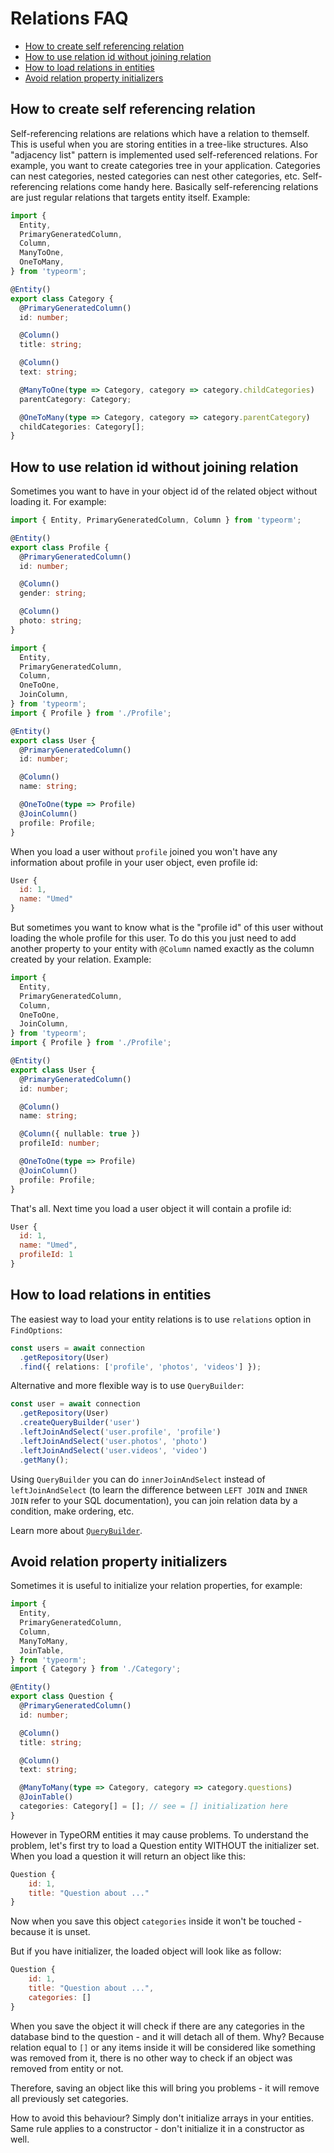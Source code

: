 # Relations FAQ

- [How to create self referencing relation](#how-to-create-self-referencing-relation)
- [How to use relation id without joining relation](#how-to-use-relation-id-without-joining-relation)
- [How to load relations in entities](#how-to-load-relations-in-entities)
- [Avoid relation property initializers](#avoid-relation-property-initializers)

## How to create self referencing relation

Self-referencing relations are relations which have a relation to themself.
This is useful when you are storing entities in a tree-like structures.
Also "adjacency list" pattern is implemented used self-referenced relations.
For example, you want to create categories tree in your application.
Categories can nest categories, nested categories can nest other categories, etc.
Self-referencing relations come handy here.
Basically self-referencing relations are just regular relations that targets entity itself.
Example:

```typescript
import {
  Entity,
  PrimaryGeneratedColumn,
  Column,
  ManyToOne,
  OneToMany,
} from 'typeorm';

@Entity()
export class Category {
  @PrimaryGeneratedColumn()
  id: number;

  @Column()
  title: string;

  @Column()
  text: string;

  @ManyToOne(type => Category, category => category.childCategories)
  parentCategory: Category;

  @OneToMany(type => Category, category => category.parentCategory)
  childCategories: Category[];
}
```

## How to use relation id without joining relation

Sometimes you want to have in your object id of the related object without loading it.
For example:

```typescript
import { Entity, PrimaryGeneratedColumn, Column } from 'typeorm';

@Entity()
export class Profile {
  @PrimaryGeneratedColumn()
  id: number;

  @Column()
  gender: string;

  @Column()
  photo: string;
}
```

```typescript
import {
  Entity,
  PrimaryGeneratedColumn,
  Column,
  OneToOne,
  JoinColumn,
} from 'typeorm';
import { Profile } from './Profile';

@Entity()
export class User {
  @PrimaryGeneratedColumn()
  id: number;

  @Column()
  name: string;

  @OneToOne(type => Profile)
  @JoinColumn()
  profile: Profile;
}
```

When you load a user without `profile` joined you won't have any information about profile in your user object,
even profile id:

```javascript
User {
  id: 1,
  name: "Umed"
}
```

But sometimes you want to know what is the "profile id" of this user without loading the whole profile for this user.
To do this you just need to add another property to your entity with `@Column`
named exactly as the column created by your relation. Example:

```typescript
import {
  Entity,
  PrimaryGeneratedColumn,
  Column,
  OneToOne,
  JoinColumn,
} from 'typeorm';
import { Profile } from './Profile';

@Entity()
export class User {
  @PrimaryGeneratedColumn()
  id: number;

  @Column()
  name: string;

  @Column({ nullable: true })
  profileId: number;

  @OneToOne(type => Profile)
  @JoinColumn()
  profile: Profile;
}
```

That's all. Next time you load a user object it will contain a profile id:

```javascript
User {
  id: 1,
  name: "Umed",
  profileId: 1
}
```

## How to load relations in entities

The easiest way to load your entity relations is to use `relations` option in `FindOptions`:

```typescript
const users = await connection
  .getRepository(User)
  .find({ relations: ['profile', 'photos', 'videos'] });
```

Alternative and more flexible way is to use `QueryBuilder`:

```typescript
const user = await connection
  .getRepository(User)
  .createQueryBuilder('user')
  .leftJoinAndSelect('user.profile', 'profile')
  .leftJoinAndSelect('user.photos', 'photo')
  .leftJoinAndSelect('user.videos', 'video')
  .getMany();
```

Using `QueryBuilder` you can do `innerJoinAndSelect` instead of `leftJoinAndSelect`
(to learn the difference between `LEFT JOIN` and `INNER JOIN` refer to your SQL documentation),
you can join relation data by a condition, make ordering, etc.

Learn more about [`QueryBuilder`](select-query-builder.md).

## Avoid relation property initializers

Sometimes it is useful to initialize your relation properties, for example:

```typescript
import {
  Entity,
  PrimaryGeneratedColumn,
  Column,
  ManyToMany,
  JoinTable,
} from 'typeorm';
import { Category } from './Category';

@Entity()
export class Question {
  @PrimaryGeneratedColumn()
  id: number;

  @Column()
  title: string;

  @Column()
  text: string;

  @ManyToMany(type => Category, category => category.questions)
  @JoinTable()
  categories: Category[] = []; // see = [] initialization here
}
```

However in TypeORM entities it may cause problems.
To understand the problem, let's first try to load a Question entity WITHOUT the initializer set.
When you load a question it will return an object like this:

```javascript
Question {
    id: 1,
    title: "Question about ..."
}
```

Now when you save this object `categories` inside it won't be touched - because it is unset.

But if you have initializer, the loaded object will look like as follow:

```javascript
Question {
    id: 1,
    title: "Question about ...",
    categories: []
}
```

When you save the object it will check if there are any categories in the database bind to the question -
and it will detach all of them. Why? Because relation equal to `[]` or any items inside it will be considered
like something was removed from it, there is no other way to check if an object was removed from entity or not.

Therefore, saving an object like this will bring you problems - it will remove all previously set categories.

How to avoid this behaviour? Simply don't initialize arrays in your entities.
Same rule applies to a constructor - don't initialize it in a constructor as well.
